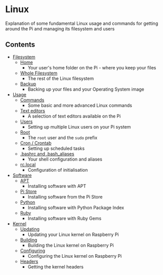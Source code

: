 # Linux

Explanation of some fundamental Linux usage and commands for getting around the Pi and managing its filesystem and users

## Contents

- [Filesystem](filesystem/README.md)
    - [Home](filesystem/home.md)
        - Your user's home folder on the Pi - where you keep your files
    - [Whole Filesystem](filesystem/whole-filesystem.md)
        - The rest of the Linux filesystem
    - [Backup](filesystem/backup.md)
        - Backing up your files and your Operating System image
- [Usage](usage/README.md)
    - [Commands](usage/commands.md)
        - Some basic and more advanced Linux commands
    - [Text editors](usage/text-editors.md)
        - A selection of text editors available on the Pi
    - [Users](usage/users.md)
        - Setting up multiple Linux users on your Pi system
    - [Root](usage/root.md)
        - The `root` user and the `sudo` prefix
    - [Cron / Crontab](usage/cron.md)
        - Setting up scheduled tasks
    - [.bashrc and .bash_aliases](usage/bashrc.md)
        - Your shell configuration and aliases
    - [rc.local](usage/rc-local.md)
        - Configuration of initialisation
- [Software](software/README.md)
    - [APT](software/apt.md)
        - Installing software with APT
    - [Pi Store](software/pi-store.md)
        - Installing software from the Pi Store
    - [Python](software/python.md)
        - Installing software with Python Package Index
    - [Ruby](software/ruby.md)
        - Installing software with Ruby Gems
- [Kernel](kernel/README.md)
    - [Updating](kernel/updating.md)
        - Updating your Linux kernel on Raspberry Pi
    - [Building](kernel/building.md)
        - Building the Linux kernel on Raspberry Pi
    - [Configuring](kernel/configuring.md)
        - Configuring the Linux kernel on Raspberry Pi
    - [Headers](kernel/headers.md)
        - Getting the kernel headers

